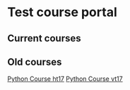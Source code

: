# Test course portal

## Current courses

## Old courses

[Python Course ht17](PythonCourse/ht17)
[Python Course vt17](PythonCourse/vt17)
